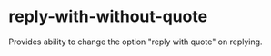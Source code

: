 reply-with-without-quote
========================

Provides ability to change the option "reply with quote" on replying.
